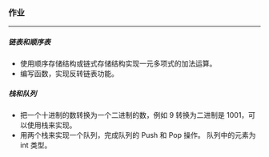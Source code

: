 ### 作业
___
##### 链表和顺序表
* 使用顺序存储结构或链式存储结构实现一元多项式的加法运算。
* 编写函数，实现反转链表功能。
##### 栈和队列
* 把一个十进制的数转换为一个二进制的数，例如 9 转换为二进制是 1001，可以使用栈来实现。
* 用两个栈来实现一个队列，完成队列的 Push 和 Pop 操作。 队列中的元素为 int 类型。

